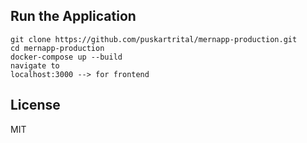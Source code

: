 ## Run the Application

```
git clone https://github.com/puskartrital/mernapp-production.git
cd mernapp-production
docker-compose up --build
navigate to
localhost:3000 --> for frontend
```
## License

MIT
